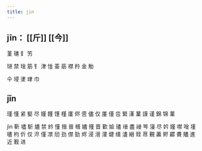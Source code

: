 ```yaml
---
title: jin
---
```


## jīn： [[斤]] [[今]]
堇
璡
釒
竻

琎
禁
琻
筋
钅
津
惍
菳
荕
襟
矝
金
觔

仐
埐
堻
珒
巾
## jǐn
瑾
慬
紧
婜
尽
嫤
饉
馑
槿
廑
侭
巹
儘
仅
厪
僅
卺
緊
漌
蓳
謹
谨
錦
锦
菫












jìn
靳
壗
馸
燼
禁
紟
慬
搢
晉
榗
嬧
殣
晋
歏
嬐
璶
瑨
盡
祲
笒
寖
尽
妗
嫤
噤
唫
墐
嚍
枃
伒
仅
浕
僅
凚
劤
劲
僸
勁
烬
浸
溍
濅
煡
缙
濜
縉
臸
荩
覲
藎
赆
齽
賮
贐
進
近
觐
进
